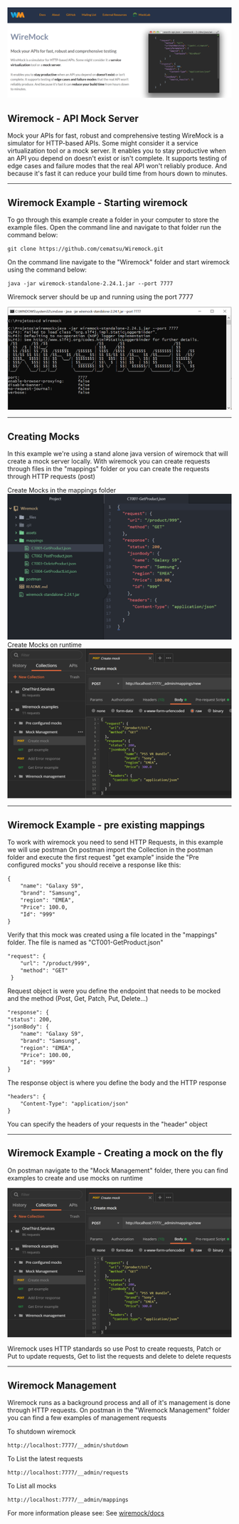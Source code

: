 ![Wiremock](assets/intro.PNG "Wiremock Intro")
----------
Wiremock - API Mock Server
----------

Mock your APIs for fast, robust and comprehensive testing
WireMock is a simulator for HTTP-based APIs. Some might consider it a service virtualization tool or a mock server.
It enables you to stay productive when an API you depend on doesn't exist or isn't complete. It supports testing of edge cases and failure modes that the real API won't reliably produce. And because it's fast it can reduce your build time from hours down to minutes.

----------
Wiremock Example - Starting wiremock
----------

To go through this example create a folder in your computer to store the example files.
Open the command line and navigate to that folder
run the command below:

    git clone https://github.com/cematsu/Wiremock.git

On the command line navigate to the "Wiremock" folder and start wiremock using the command below:

    java -jar wiremock-standalone-2.24.1.jar --port 7777

Wiremock server should be up and running using the port 7777

![Wiremock started](assets/execution.PNG "Wiremock Started")

----------
Creating Mocks
----------

In this example we're using a stand alone java version of wiremock that will create a mock server locally.
With wiremock you can create requests through files in the "mappings" folder or you can create the requests through HTTP requests (post)

Create Mocks in the mappings folder
![Mappings](assets/mappings.PNG "Create mocks with files")
Create Mocks on runtime
![Create request during runtime](assets/createRequest.PNG "Create mocks during runtime")

----------
Wiremock Example - pre existing mappings
----------

To work with wiremock you need to send HTTP Requests, in this example we will use postman
On postman import the Collection in the postman folder and execute the first request "get example" inside the "Pre configured mocks"
you should receive a response like this:

    {
        "name": "Galaxy S9",
        "brand": "Samsung",
        "region": "EMEA",
        "Price": 100.0,
        "Id": "999"
    }

Verify that this mock was created using a file located in the "mappings" folder. The file is named as "CT001-GetProduct.json"

    "request": {
        "url": "/product/999",
        "method": "GET"
     }

Request object is were you define the endpoint that needs to be mocked and the method (Post, Get, Patch, Put, Delete...)

    "response": {
    "status": 200,
    "jsonBody": {
    	"name": "Galaxy S9",
    	"brand": "Samsung",
    	"region": "EMEA",
    	"Price": 100.00,
    	"Id": "999"
    }
The response object is where you define the body and the HTTP response

    "headers": {
        "Content-Type": "application/json"
    }

You can specify the headers of your requests in the "header" object

----------
Wiremock Example - Creating a mock on the fly
----------
On postman navigate to the "Mock Management" folder, there you can find examples to create and use mocks on runtime

![Create request during runtime](assets/createRequest.PNG "Create mocks during runtime")

Wiremock uses HTTP standards so use Post to create requests, Patch or Put to update requests, Get to list the requests and delete to delete requests

----------
Wiremock Management
----------

Wiremock runs as a background process and all of it's management is done through HTTP requests.
On postman in the "Wiremock Management" folder you can find a few examples of management requests

To shutdown wiremock

    http://localhost:7777/__admin/shutdown

To List the latest requests

    http://localhost:7777/__admin/requests

To List all mocks

    http://localhost:7777/__admin/mappings


For more information please see:
See [wiremock/docs](http://wiremock.org/docs/stubbing/)
